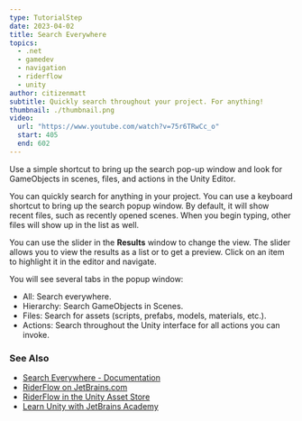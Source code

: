 ```yaml
---
type: TutorialStep
date: 2023-04-02
title: Search Everywhere
topics:
  - .net
  - gamedev
  - navigation
  - riderflow
  - unity
author: citizenmatt
subtitle: Quickly search throughout your project. For anything!
thumbnail: ./thumbnail.png
video:
  url: "https://www.youtube.com/watch?v=75r6TRwCc_o"
  start: 405
  end: 602
---
```


Use a simple shortcut to bring up the search pop-up window and look for GameObjects in scenes, files, and actions in the Unity Editor.

You can quickly search for anything in your project. You can use a keyboard shortcut to bring up the search popup window.
By default, it will show recent files, such as recently opened scenes. When you begin typing, other files will show up in the list as well.

You can use the slider in the **Results** window to change the view. The slider allows you to view the results as a list or to get a preview.
Click on an item to highlight it in the editor and navigate.

You will see several tabs in the popup window:

- All: Search everywhere.
- Hierarchy: Search GameObjects in Scenes.
- Files: Search for assets (scripts, prefabs, models, materials, etc.).
- Actions: Search throughout the Unity interface for all actions you can invoke.

### See Also

- [Search Everywhere - Documentation](https://www.jetbrains.com/help/riderflow/search-everywhere.html)
- [RiderFlow on JetBrains.com](https://www.jetbrains.com/riderflow/)
- [RiderFlow in the Unity Asset Store](https://assetstore.unity.com/packages/tools/level-design/riderflow-218574)
- [Learn Unity with JetBrains Academy](https://hyperskill.org/tracks/36?utm=rider_guide)
